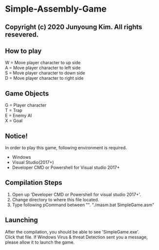 # Simple-Assembly-Game
## Copyright (c) 2020 Junyoung Kim. All rights resevered.

## How to play 
W = Move player character to up side<br>
A = Move player character to left side<br>
S = Move player character to down side<br>
D = Move player character to right side<br>

## Game Objects
G = Player character<br>
T = Trap<br>
E = Enemy AI<br>
X = Goal<br>

## Notice! 
In order to play this game, following environment is required.<br>
- Windows
- Visual Studio(2017+)
- Developer CMD or Powershell for Visual studio 2017+

## Compilation Steps 
1. Open up 'Developer CMD or Powershell for visual studio 2017+'.
2. Change directory to where this file located.
3. Type following pCommand between "".
   "./masm.bat SimpleGame.asm"

## Launching
After the compilation, you should be able to see 'SimpleGame.exe'.<br>
Click that file. If Windows Virus & threat Detection sent you a message, please allow it to launch the game.
